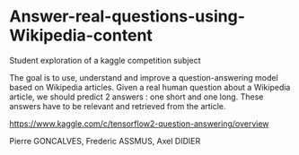 # Answer-real-questions-using-Wikipedia-content

Student exploration of a kaggle competition subject

The goal is to use, understand and improve a question-answering model based on Wikipedia articles.
Given a real human question about a Wikipedia article, we should predict 2 answers : one
short and one long. These answers have to be relevant and retrieved from the article. 

https://www.kaggle.com/c/tensorflow2-question-answering/overview

Pierre GONCALVES, Frederic ASSMUS, Axel DIDIER
